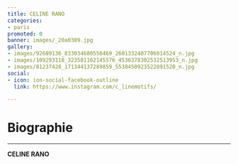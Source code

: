 ```yaml
---
title: CELINE RANO
categories:
- paris
promoted: 0
banner: images/_20a0309.jpg
gallery:
- images/92689136_833034680550469_2601332407706014524_n.jpg
- images/109293118_323581162145576_4536378302532513953_n.jpg
- images/81237428_171344137289859_5538450923522091520_n.jpg
social:
- icon: ion-social-facebook-outline
  link: https://www.instagram.com/c_linemotifs/

---
```

# Biographie
---

**CELINE RANO**